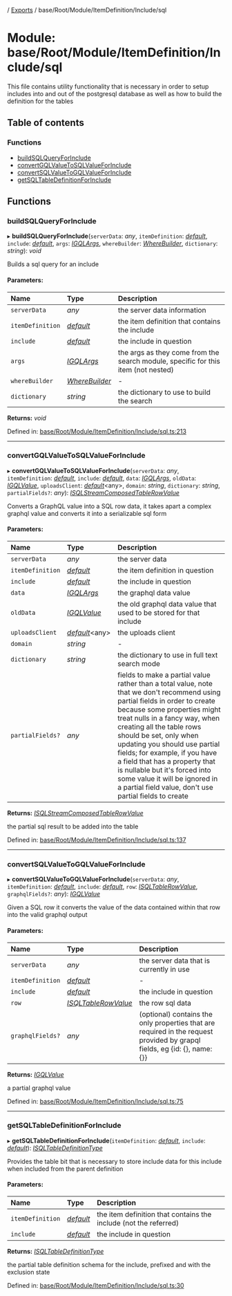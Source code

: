 [](../README.md) / [Exports](../modules.md) / base/Root/Module/ItemDefinition/Include/sql

# Module: base/Root/Module/ItemDefinition/Include/sql

This file contains utility functionality that is necessary in order to
setup includes into and out of the postgresql database as well
as how to build the definition for the tables

## Table of contents

### Functions

- [buildSQLQueryForInclude](base_root_module_itemdefinition_include_sql.md#buildsqlqueryforinclude)
- [convertGQLValueToSQLValueForInclude](base_root_module_itemdefinition_include_sql.md#convertgqlvaluetosqlvalueforinclude)
- [convertSQLValueToGQLValueForInclude](base_root_module_itemdefinition_include_sql.md#convertsqlvaluetogqlvalueforinclude)
- [getSQLTableDefinitionForInclude](base_root_module_itemdefinition_include_sql.md#getsqltabledefinitionforinclude)

## Functions

### buildSQLQueryForInclude

▸ **buildSQLQueryForInclude**(`serverData`: *any*, `itemDefinition`: [*default*](../classes/base_root_module_itemdefinition.default.md), `include`: [*default*](../classes/base_root_module_itemdefinition_include.default.md), `args`: [*IGQLArgs*](../interfaces/gql_querier.igqlargs.md), `whereBuilder`: [*WhereBuilder*](../classes/database_wherebuilder.wherebuilder.md), `dictionary`: *string*): *void*

Builds a sql query for an include

#### Parameters:

Name | Type | Description |
:------ | :------ | :------ |
`serverData` | *any* | the server data information   |
`itemDefinition` | [*default*](../classes/base_root_module_itemdefinition.default.md) | the item definition that contains the include   |
`include` | [*default*](../classes/base_root_module_itemdefinition_include.default.md) | the include in question   |
`args` | [*IGQLArgs*](../interfaces/gql_querier.igqlargs.md) | the args as they come from the search module, specific for this item (not nested)   |
`whereBuilder` | [*WhereBuilder*](../classes/database_wherebuilder.wherebuilder.md) | - |
`dictionary` | *string* | the dictionary to use to build the search    |

**Returns:** *void*

Defined in: [base/Root/Module/ItemDefinition/Include/sql.ts:213](https://github.com/onzag/itemize/blob/5fcde7cf/base/Root/Module/ItemDefinition/Include/sql.ts#L213)

___

### convertGQLValueToSQLValueForInclude

▸ **convertGQLValueToSQLValueForInclude**(`serverData`: *any*, `itemDefinition`: [*default*](../classes/base_root_module_itemdefinition.default.md), `include`: [*default*](../classes/base_root_module_itemdefinition_include.default.md), `data`: [*IGQLArgs*](../interfaces/gql_querier.igqlargs.md), `oldData`: [*IGQLValue*](../interfaces/gql_querier.igqlvalue.md), `uploadsClient`: [*default*](../classes/server_services_base_storageprovider.default.md)<any\>, `domain`: *string*, `dictionary`: *string*, `partialFields?`: *any*): [*ISQLStreamComposedTableRowValue*](../interfaces/base_root_sql.isqlstreamcomposedtablerowvalue.md)

Converts a GraphQL value into a SQL row data, it takes apart a complex
graphql value and converts it into a serializable sql form

#### Parameters:

Name | Type | Description |
:------ | :------ | :------ |
`serverData` | *any* | the server data   |
`itemDefinition` | [*default*](../classes/base_root_module_itemdefinition.default.md) | the item definition in question   |
`include` | [*default*](../classes/base_root_module_itemdefinition_include.default.md) | the include in question   |
`data` | [*IGQLArgs*](../interfaces/gql_querier.igqlargs.md) | the graphql data value   |
`oldData` | [*IGQLValue*](../interfaces/gql_querier.igqlvalue.md) | the old graphql data value that used to be stored for that include   |
`uploadsClient` | [*default*](../classes/server_services_base_storageprovider.default.md)<any\> | the uploads client   |
`domain` | *string* | - |
`dictionary` | *string* | the dictionary to use in full text search mode   |
`partialFields?` | *any* | fields to make a partial value rather than a total value, note that we don't recommend using partial fields in order to create because some properties might treat nulls in a fancy way, when creating all the table rows should be set, only when updating you should use partial fields; for example, if you have a field that has a property that is nullable but it's forced into some value it will be ignored in a partial field value, don't use partial fields to create   |

**Returns:** [*ISQLStreamComposedTableRowValue*](../interfaces/base_root_sql.isqlstreamcomposedtablerowvalue.md)

the partial sql result to be added into the table

Defined in: [base/Root/Module/ItemDefinition/Include/sql.ts:137](https://github.com/onzag/itemize/blob/5fcde7cf/base/Root/Module/ItemDefinition/Include/sql.ts#L137)

___

### convertSQLValueToGQLValueForInclude

▸ **convertSQLValueToGQLValueForInclude**(`serverData`: *any*, `itemDefinition`: [*default*](../classes/base_root_module_itemdefinition.default.md), `include`: [*default*](../classes/base_root_module_itemdefinition_include.default.md), `row`: [*ISQLTableRowValue*](../interfaces/base_root_sql.isqltablerowvalue.md), `graphqlFields?`: *any*): [*IGQLValue*](../interfaces/gql_querier.igqlvalue.md)

Given a SQL row it converts the value of the data contained
within that row into the valid graphql output

#### Parameters:

Name | Type | Description |
:------ | :------ | :------ |
`serverData` | *any* | the server data that is currently in use   |
`itemDefinition` | [*default*](../classes/base_root_module_itemdefinition.default.md) | - |
`include` | [*default*](../classes/base_root_module_itemdefinition_include.default.md) | the include in question   |
`row` | [*ISQLTableRowValue*](../interfaces/base_root_sql.isqltablerowvalue.md) | the row sql data   |
`graphqlFields?` | *any* | (optional) contains the only properties that are required in the request provided by grapql fields, eg {id: {}, name: {}}   |

**Returns:** [*IGQLValue*](../interfaces/gql_querier.igqlvalue.md)

a partial graphql value

Defined in: [base/Root/Module/ItemDefinition/Include/sql.ts:75](https://github.com/onzag/itemize/blob/5fcde7cf/base/Root/Module/ItemDefinition/Include/sql.ts#L75)

___

### getSQLTableDefinitionForInclude

▸ **getSQLTableDefinitionForInclude**(`itemDefinition`: [*default*](../classes/base_root_module_itemdefinition.default.md), `include`: [*default*](../classes/base_root_module_itemdefinition_include.default.md)): [*ISQLTableDefinitionType*](../interfaces/base_root_sql.isqltabledefinitiontype.md)

Provides the table bit that is necessary to store include data
for this include when included from the parent definition

#### Parameters:

Name | Type | Description |
:------ | :------ | :------ |
`itemDefinition` | [*default*](../classes/base_root_module_itemdefinition.default.md) | the item definition that contains the include (not the referred)   |
`include` | [*default*](../classes/base_root_module_itemdefinition_include.default.md) | the include in question   |

**Returns:** [*ISQLTableDefinitionType*](../interfaces/base_root_sql.isqltabledefinitiontype.md)

the partial table definition schema for the include, prefixed and with the exclusion state

Defined in: [base/Root/Module/ItemDefinition/Include/sql.ts:30](https://github.com/onzag/itemize/blob/5fcde7cf/base/Root/Module/ItemDefinition/Include/sql.ts#L30)
